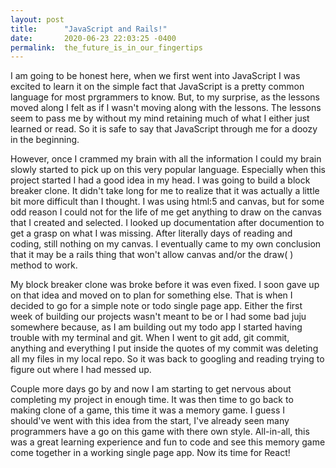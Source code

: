 ```yaml
---
layout: post
title:      "JavaScript and Rails!"
date:       2020-06-23 22:03:25 -0400
permalink:  the_future_is_in_our_fingertips
---
```




I am going to be honest here, when we first went into JavaScript I was excited to learn it on the simple fact that JavaScript is a pretty common language for most prgrammers to know. But, to my surprise, as the lessons moved along I felt as if I wasn't moving along with the lessons. The lessons seem to pass me by without my mind retaining much of what I either just learned or read. So it is safe to say that JavaScript through me for a doozy in the beginning.

However, once I crammed my brain with all the information I could my brain slowly started to pick up on this very popular language. Especially when this project started I had a good idea in my head. I was going to build a block breaker clone. It didn't take long for me to realize that it was actually a little bit more difficult than I thought. I was using html:5 and canvas, but for some odd reason I could not for the life of me get anything to draw on the canvas that I created and selected. I looked up documentation after documention to get a grasp on what I was missing. After literally days of reading and coding, still nothing on my canvas. I eventually came to my own conclusion that it may be a rails thing that won't allow canvas and/or the draw( ) method to work. 

My block breaker clone was broke before it was even fixed. I soon gave up on that idea and moved on to plan for something else. That is when I decided to go for a simple note or todo single page app. Either the first week of building our projects wasn't meant to be or I had some bad juju somewhere because, as I am building out my todo app I started having trouble with my terminal and git. When I went to git add, git commit, anything and everything I put inside the quotes of my commit was deleting all my files in my local repo. So it was back to googling and reading trying to figure out where I had messed up. 

Couple more days go by and now I am starting to get nervous about completing my project in enough time. It was then time to go back to making clone of a game, this time it was a memory game. I guess I should've went with this idea from the start, I've already seen many programmers have a go on this game with there own style. All-in-all, this was a great learning experience and fun to code and see this memory game come together in a working single page app. Now its time for React!
